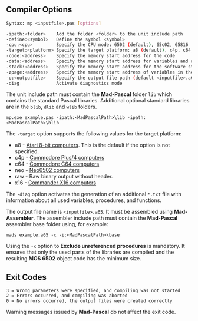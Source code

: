 ## Compiler Options

```bash
Syntax: mp <inputfile>.pas [options]

-ipath:<folder>    Add the folder <folder> to the unit include path
-define:<symbol>   Define the symbol <symbol>
-cpu:<cpu>         Specify the CPU mode: 6502 (default), 65c02, 65816
-target:<platform> Specify the target platform: a8 (default), c4p, c64, neo, raw, x16
-code:<address>    Specify the memory start address for the code
-data:<address>    Specify the memory start address for variables and arrays
-stack:<address>   Specify the memory start address for the software stack (64 bytes required)
-zpage:<address>   Specify the memory start address of variables in the zero page (26 bytes required)
-o:<outputfile>    Specify the output file path (default <inputfile>.a65
-diag              Activate diagnostics mode
```

The unit include path must contain the **Mad-Pascal** folder `lib` which contains the standard Pascal libraries.
Additional optional standard libraries are in the `blib`, `dlib` and `wlib` folders.
 
    mp.exe example.pas -ipath:<MadPascalPath>\lib -ipath:<MadPascalPath>\blib

The `-target` option supports the following values for the target platform:
 * a8  - [Atari 8-bit computers](https://en.wikipedia.org/wiki/Atari_8-bit_computers). This is the default if the option is not specified.
 * c4p - [Commodore Plus/4 computers](https://en.wikipedia.org/wiki/Commodore_Plus/4)
 * c64 - [Commodore C64 computers](https://en.wikipedia.org/wiki/Commodore_64)
 * neo - [Neo6502 computers](https://github.com/OLIMEX/Neo6502)
 * raw - Raw binary output without header.
 * x16 - [Commander X16 computers](https://www.commanderx16.com)

The `-diag` option activates the generation of an additional `*.txt` file with information about all used variables, procedures, and functions.

The output file name is `<inputfile>.a65`. It must be assembled using **Mad-Assembler**. The assembler include path must contain the **Mad-Pascal** assembler base folder using, for example:

    mads example.a65 -x -i:<MadPascalPath>\base

Using the `-x` option to **Exclude unreferenced procedures** is mandatory. It ensures that only the used parts of the libraries are compiled and the resulting **MOS 6502** object code has the minimum size.

## Exit Codes

    3 = Wrong parameters were specified, and compiling was not started
    2 = Errors occurred, and compiling was aborted
    0 = No errors occurred, the output files were created correctly

Warning messages issued by **Mad-Pascal** do not affect the exit code.
